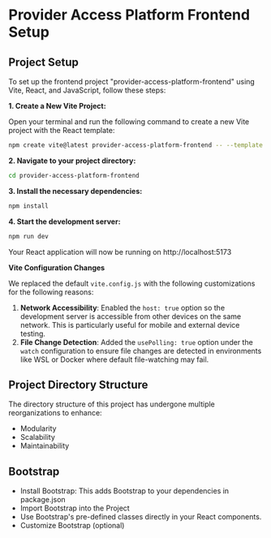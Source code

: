 # Provider Access Platform Frontend Setup

## Project Setup

To set up the frontend project "provider-access-platform-frontend" using Vite, React, and JavaScript, follow these steps:

__1. Create a New Vite Project:__

Open your terminal and run the following command to create a new Vite project with the React template:

```bash
npm create vite@latest provider-access-platform-frontend -- --template react
```

__2. Navigate to your project directory:__

```bash
cd provider-access-platform-frontend
```

__3. Install the necessary dependencies:__

```bash
npm install
```

__4. Start the development server:__

```bash
npm run dev
```

Your React application will now be running on http://localhost:5173

__Vite Configuration Changes__

We replaced the default `vite.config.js` with the following customizations for the following reasons:

1. **Network Accessibility**: Enabled the `host: true` option so the development server is accessible from other devices on the same network. This is particularly useful for mobile and external device testing.
2. **File Change Detection**: Added the `usePolling: true` option under the `watch` configuration to ensure file changes are detected in environments like WSL or Docker where default file-watching may fail.


## Project Directory Structure

The directory structure of this project has undergone multiple reorganizations to enhance:

- Modularity
- Scalability
- Maintainability



## Bootstrap

- Install Bootstrap: This adds Bootstrap to your dependencies in package.json
- Import Bootstrap into the Project
- Use Bootstrap's pre-defined classes directly in your React components.
- Customize Bootstrap (optional)




